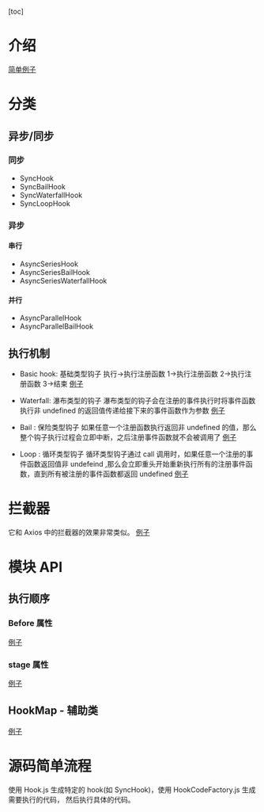 [toc]

# 介绍

[简单例子](src/index.js)

# 分类

## 异步/同步

### 同步

- SyncHook
- SyncBailHook
- SyncWaterfallHook
- SyncLoopHook

### 异步

#### 串行

- AsyncSeriesHook
- AsyncSeriesBailHook
- AsyncSeriesWaterfallHook

#### 并行

- AsyncParallelHook
- AsyncParallelBailHook

## 执行机制

- Basic hook: 基础类型钩子
  执行->执行注册函数 1->执行注册函数 2->执行注册函数 3->结束
  [例子](src/index.js)

- Waterfall: 瀑布类型的钩子
  瀑布类型的钩子会在注册的事件执行时将事件函数执行非 undefined 的返回值传递给接下来的事件函数作为参数
  [例子](src/SyncWaterfall.js)
- Bail : 保险类型钩子
  如果任意一个注册函数执行返回非 undefined 的值，那么整个钩子执行过程会立即中断，之后注册事件函数就不会被调用了
  [例子](src/SyncBailHook.js)
- Loop : 循环类型钩子
  循环类型钩子通过 call 调用时，如果任意一个注册的事件函数返回值非 undefeind ,那么会立即重头开始重新执行所有的注册事件函数，直到所有被注册的事件函数都返回 undefined
  [例子](src/SyncLoopHook.js)

# 拦截器

它和 Axios 中的拦截器的效果非常类似。
[例子](src/others/Interception.js)

# 模块 API

## 执行顺序

### Before 属性

[例子](src/others/before.js)

### stage 属性

[例子](src/others/stage.js)

## HookMap - 辅助类

[例子](src/others/HookMap.js)

# 源码简单流程

使用 Hook.js 生成特定的 hook(如 SyncHook)，使用 HookCodeFactory.js 生成需要执行的代码， 然后执行具体的代码。
